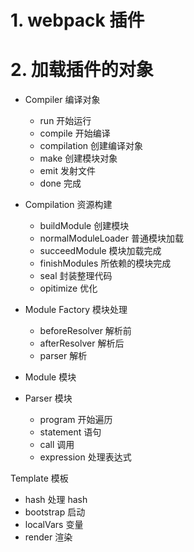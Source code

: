 # 1. webpack 插件

# 2. 加载插件的对象
+ Compiler 编译对象
  + run 开始运行
  + compile 开始编译
  + compilation 创建编译对象
  + make 创建模块对象
  + emit 发射文件
  + done 完成

+ Compilation 资源构建
  + buildModule 创建模块
  + normalModuleLoader 普通模块加载
  + succeedModule 模块加载完成
  + finishModules 所依赖的模块完成
  + seal 封装整理代码
  + opitimize 优化

+ Module Factory 模块处理
  + beforeResolver 解析前
  + afterResolver 解析后
  + parser 解析

+ Module 模块

+ Parser 模块
  + program 开始遍历
  + statement 语句
  + call 调用
  + expression 处理表达式

Template 模板
  + hash 处理 hash
  + bootstrap 启动
  + localVars 变量
  + render 渲染
